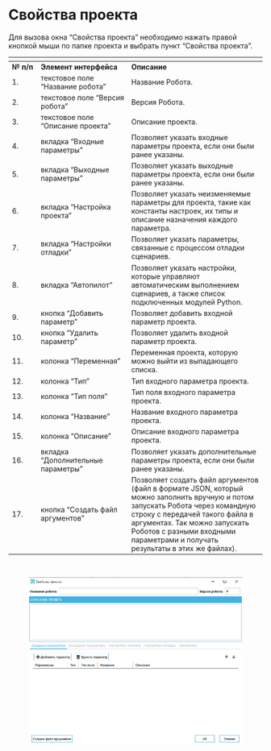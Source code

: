 # Свойства проекта

Для вызова окна “Свойства проекта” необходимо нажать правой кнопкой мыши по папке проекта и выбрать пункт “Свойства проекта”.

<table data-header-hidden><thead><tr><th width="61"></th><th width="202"></th><th width="372"></th></tr></thead><tbody><tr><td><strong>№ п/п</strong></td><td><strong>Элемент интерфейса</strong></td><td><strong>Описание</strong></td></tr><tr><td>1.</td><td>текстовое поле “Название робота”</td><td>Название Робота.</td></tr><tr><td>2.</td><td>текстовое поле “Версия робота”</td><td>Версия Робота.</td></tr><tr><td>3.</td><td>текстовое поле “Описание проекта”</td><td>Описание проекта.</td></tr><tr><td>4.</td><td>вкладка “Входные параметры”</td><td>Позволяет указать входные параметры проекта, если они были ранее указаны.</td></tr><tr><td>5. </td><td>вкладка “Выходные параметры”</td><td>Позволяет указать выходные параметры проекта, если они были ранее указаны.</td></tr><tr><td>6.</td><td>вкладка “Настройка проекта”</td><td>Позволяет указать неизменяемые параметры для проекта, такие как константы настроек, их типы и описание назначения каждого параметра.</td></tr><tr><td>7.</td><td>вкладка “Настройки отладки”</td><td>Позволяет указать параметры, связанные с процессом отладки сценариев.</td></tr><tr><td>8.</td><td>вкладка “Автопилот”</td><td>Позволяет указать настройки, которые управляют автоматическим выполнением сценариев, а также список подключенных модулей Python.</td></tr><tr><td>9.</td><td>кнопка “Добавить параметр”</td><td>Позволяет добавить входной параметр проекта. </td></tr><tr><td>10.</td><td>кнопка “Удалить параметр”</td><td>Позволяет удалить входной параметр проекта.</td></tr><tr><td>11.</td><td>колонка “Переменная”</td><td>Переменная проекта, которую можно выйти из выпадающего списка.</td></tr><tr><td>12.</td><td>колонка “Тип”</td><td>Тип входного параметра проекта.</td></tr><tr><td>13.</td><td>колонка “Тип поля”</td><td>Тип поля входного параметра проекта.</td></tr><tr><td>14.</td><td>колонка “Название”</td><td>Название входного параметра проекта.</td></tr><tr><td>15.</td><td>колонка “Описание”</td><td>Описание входного параметра проекта.</td></tr><tr><td>16.</td><td>вкладка “Дополнительные параметры”</td><td>Позволяет указать дополнительные параметры проекта, если они были ранее указаны.</td></tr><tr><td>17.</td><td>кнопка “Создать файл аргументов”</td><td>Позволяет создать файл аргументов (файл в формате JSON, который можно заполнить вручную и потом запускать Робота через командную строку с передачей такого файла в аргументах. Так можно запускать Роботов с разными входными параметрами и получать результаты в этих же файлах).</td></tr></tbody></table>

<figure><img src="https://lh7-rt.googleusercontent.com/docsz/AD_4nXfdEpJEY7fLLvx9AMuZ9jvlHaVn0FGBiwlTi9A262WSTuMeXiACj76cErNwhL1GvOFcqehAsM4v6SPlALMu9V4ys_X1xx0CHUKIJSctKgc75enUH_t6rL4cdzSv3Na8gbT7uudPjb71q3iG4cU3Ytt3Arcv?key=hkb4d-2cPaGQ51ygcyhvzQ" alt=""><figcaption></figcaption></figure>

<figure><img src="../../../../.gitbook/assets/изображение (4) (1) (1) (1) (1) (1).png" alt=""><figcaption></figcaption></figure>
